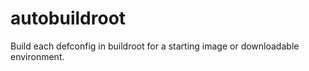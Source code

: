 # autobuildroot
Build each defconfig in buildroot for a starting image or downloadable environment.
